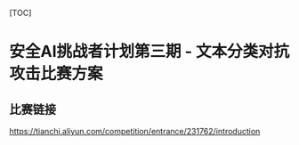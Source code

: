 [TOC]
# 安全AI挑战者计划第三期 - 文本分类对抗攻击比赛方案
## 比赛链接
https://tianchi.aliyun.com/competition/entrance/231762/introduction
